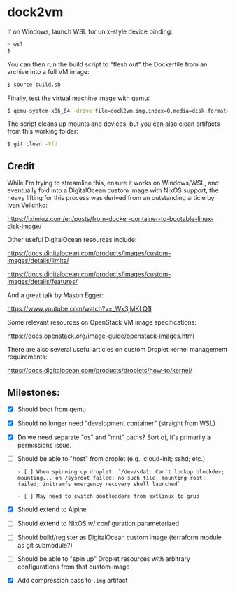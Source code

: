 # dock2vm

If on Windows, launch WSL for unix-style device binding:

```sh
> wsl
$
```

You can then run the build script to "flesh out" the Dockerfile from an archive into a full VM image:

```sh
$ source build.sh
```

Finally, test the virtual machine image with qemu:

```sh
$ qemu-system-x86_64 -drive file=dock2vm.img,index=0,media=disk,format=raw
```

The script cleans up mounts and devices, but you can also clean artifacts from this working folder:

```sh
$ git clean -Xfd
```

## Credit

While I'm trying to streamline this, ensure it works on Windows/WSL, and eventually fold into a DigitalOcean custom image with NixOS support, the heavy lifting for this process was derived from an outstanding article by Ivan Velichko:

https://iximiuz.com/en/posts/from-docker-container-to-bootable-linux-disk-image/

Other useful DigitalOcean resources include:

https://docs.digitalocean.com/products/images/custom-images/details/limits/

https://docs.digitalocean.com/products/images/custom-images/details/features/

And a great talk by Mason Egger:

https://www.youtube.com/watch?v=_Wk3jMKLQ1I

Some relevant resources on OpenStack VM image specifications:

https://docs.openstack.org/image-guide/openstack-images.html

There are also several useful articles on custom Droplet kernel management requirements:

https://docs.digitalocean.com/products/droplets/how-to/kernel/

## Milestones:

- [x] Should boot from qemu

- [x] Should no longer need "development container" (straight from WSL)

- [x] Do we need separate "os" and "mnt" paths? Sort of, it's primarily a permissions issue.

- [ ] Should be able to "host" from droplet (e.g., cloud-init; sshd; etc.)

      - [ ] When spinning up droplet: `/dev/sda1: Can't lookup blockdev; mounting... on /sysroot failed: no such file; mounting root: failed; initramfs emergency recovery shell launched`

      - [ ] May need to switch bootloaders from extlinux to grub

- [x] Should extend to Alpine

- [ ] Should extend to NixOS w/ configuration parameterized

- [ ] Should build/register as DigitalOcean custom image (terraform module as git submodule?)

- [ ] Should be able to "spin up" Droplet resources with arbitrary configurations from that custom image

- [x] Add compression pass to `.img` artifact

